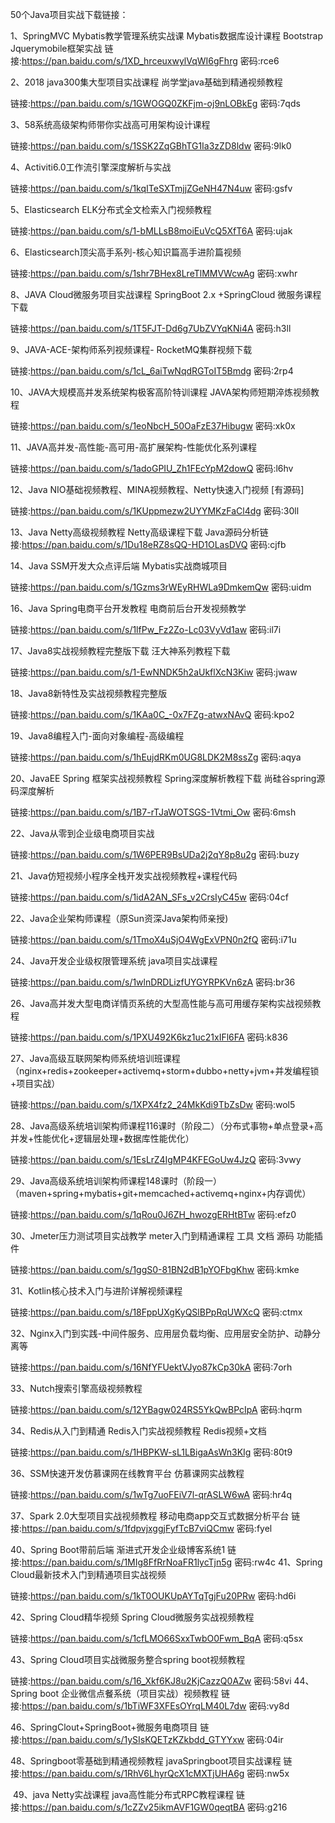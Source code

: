 50个Java项目实战下载链接：

1、SpringMVC Mybatis教学管理系统实战课 Mybatis数据库设计课程 Bootstrap Jquerymobile框架实战 链接:https://pan.baidu.com/s/1XD_hrceuxwylVqWI6gFhrg 密码:rce6 

2、2018 java300集大型项目实战课程 尚学堂java基础到精通视频教程

链接:https://pan.baidu.com/s/1GWOGQ0ZKFjm-oj9nLOBkEg 密码:7qds

3、58系统高级架构师带你实战高可用架构设计课程

链接:https://pan.baidu.com/s/1SSK2ZqGBhTG1Ia3zZD8ldw 密码:9lk0

4、Activiti6.0工作流引擎深度解析与实战

链接:https://pan.baidu.com/s/1kqITeSXTmjjZGeNH47N4uw 密码:gsfv

5、Elasticsearch ELK分布式全文检索入门视频教程

链接:https://pan.baidu.com/s/1-bMLLsB8moiEuVcQ5XfT6A 密码:ujak

6、Elasticsearch顶尖高手系列-核心知识篇高手进阶篇视频

链接:https://pan.baidu.com/s/1shr7BHex8LreTlMMVWcwAg 密码:xwhr

8、JAVA Cloud微服务项目实战课程 SpringBoot 2.x +SpringCloud 微服务课程下载

链接:https://pan.baidu.com/s/1T5FJT-Dd6g7UbZVYqKNi4A 密码:h3ll

9、JAVA-ACE-架构师系列视频课程- RocketMQ集群视频下载

链接:https://pan.baidu.com/s/1cL_6aiTwNqdRGToIT5Bmdg 密码:2rp4

10、JAVA大规模高并发系统架构极客高阶特训课程 JAVA架构师短期淬炼视频教程

链接:https://pan.baidu.com/s/1eoNbcH_50OaFzE37Hibugw 密码:xk0x

11、JAVA高并发-高性能-高可用-高扩展架构-性能优化系列课程 

链接:https://pan.baidu.com/s/1adoGPIU_Zh1FEcYpM2dowQ 密码:l6hv

12、Java NIO基础视频教程、MINA视频教程、Netty快速入门视频 [有源码]

链接:https://pan.baidu.com/s/1KUppmezw2UYYMKzFaCl4dg 密码:30ll

13、Java Netty高级视频教程 Netty高级课程下载 Java源码分析链接:https://pan.baidu.com/s/1Du18eRZ8sQQ-HD1OLasDVQ 密码:cjfb

14、Java SSM开发大众点评后端 Mybatis实战商城项目

链接:https://pan.baidu.com/s/1Gzms3rWEyRHWLa9DmkemQw 密码:uidm

16、Java Spring电商平台开发教程 电商前后台开发视频教学

链接:https://pan.baidu.com/s/1lfPw_Fz2Zo-Lc03VyVd1aw 密码:il7i

17、Java8实战视频教程完整版下载 汪大神系列教程下载

链接:https://pan.baidu.com/s/1-EwNNDK5h2aUkflXcN3Kiw 密码:jwaw

18、Java8新特性及实战视频教程完整版

链接:https://pan.baidu.com/s/1KAa0C_-0x7FZg-atwxNAvQ 密码:kpo2

19、Java8编程入门-面向对象编程-高级编程

链接:https://pan.baidu.com/s/1hEujdRKm0UG8LDK2M8ssZg 密码:aqya

20、JavaEE Spring 框架实战视频教程 Spring深度解析教程下载 尚硅谷spring源码深度解析

链接:https://pan.baidu.com/s/1B7-rTJaWOTSGS-1Vtmi_Ow 密码:6msh

22、Java从零到企业级电商项目实战

链接:https://pan.baidu.com/s/1W6PER9BsUDa2j2qY8p8u2g 密码:buzy

21、Java仿短视频小程序全栈开发实战视频教程+课程代码

链接:https://pan.baidu.com/s/1idA2AN_SFs_v2CrsIyC45w 密码:04cf

22、Java企业架构师课程（原Sun资深Java架构师亲授)

链接:https://pan.baidu.com/s/1TmoX4uSjO4WgExVPN0n2fQ 密码:i71u

24、Java开发企业级权限管理系统 java项目实战课程

链接:https://pan.baidu.com/s/1wlnDRDLizfUYGYRPKVn6zA 密码:br36

26、Java高并发大型电商详情页系统的大型高性能与高可用缓存架构实战视频教程

链接:https://pan.baidu.com/s/1PXU492K6kz1uc21xIFl6FA 密码:k836

27、Java高级互联网架构师系统培训班课程（nginx+redis+zookeeper+activemq+storm+dubbo+netty+jvm+并发编程锁+项目实战）

链接:https://pan.baidu.com/s/1XPX4fz2_24MkKdi9TbZsDw 密码:wol5

28、Java高级系统培训架构师课程116课时（阶段二）（分布式事物+单点登录+高并发+性能优化+逻辑层处理+数据库性能优化）

链接:https://pan.baidu.com/s/1EsLrZ4IgMP4KFEGoUw4JzQ 密码:3vwy

29、Java高级系统培训架构师课程148课时（阶段一）（maven+spring+mybatis+git+memcached+activemq+nginx+内存调优）

链接:https://pan.baidu.com/s/1qRou0J6ZH_hwozgERHtBTw 密码:efz0

30、Jmeter压力测试项目实战教学 meter入门到精通课程 工具 文档 源码 功能插件

链接:https://pan.baidu.com/s/1ggS0-81BN2dB1pYOFbgKhw 密码:kmke

31、Kotlin核心技术入门与进阶详解视频课程

链接:https://pan.baidu.com/s/18FppUXgKyQSlBPpRqUWXcQ 密码:ctmx

32、Nginx入门到实践-中间件服务、应用层负载均衡、应用层安全防护、动静分离等

链接:https://pan.baidu.com/s/16NfYFUektVJyo87kCp30kA 密码:7orh

33、Nutch搜索引擎高级视频教程

链接:https://pan.baidu.com/s/12YBagw024RS5YkQwBPcIpA 密码:hqrm

34、Redis从入门到精通 Redis入门实战视频教程 Redis视频+文档

链接:https://pan.baidu.com/s/1HBPKW-sL1LBigaAsWn3KIg 密码:80t9

36、SSM快速开发仿慕课网在线教育平台 仿慕课网实战教程

链接:https://pan.baidu.com/s/1wTg7uoFEiV7l-qrASLW6wA 密码:hr4q

37、Spark 2.0大型项目实战视频教程 移动电商app交互式数据分析平台 链接:https://pan.baidu.com/s/1fdpvjxggjFyfTcB7viQCmw 密码:fyel

40、Spring Boot带前后端 渐进式开发企业级博客系统1 链接:https://pan.baidu.com/s/1MIg8FfRrNoaFR1lycTjn5g 密码:rw4c 41、Spring Cloud最新技术入门到精通项目实战视频

链接:https://pan.baidu.com/s/1kT0OUKUpAYTqTgjFu20PRw 密码:hd6i

42、Spring Cloud精华视频 Spring Cloud微服务实战视频教程

链接:https://pan.baidu.com/s/1cfLMO66SxxTwbO0Fwm_BqA 密码:q5sx

43、Spring Cloud项目实战微服务整合spring boot视频教程

链接:https://pan.baidu.com/s/16_Xkf6KJ8u2KjCazzQ0AZw 密码:58vi 44、Spring boot 企业微信点餐系统（项目实战）视频教程 链接:https://pan.baidu.com/s/1bTiWF3XFEsOYrqLM40L7dw 密码:vy8d

46、SpringClout+SpringBoot+微服务电商项目 链接:https://pan.baidu.com/s/1ySIsKQETzKZkbdd_GTYYxw 密码:04ir

48、Springboot零基础到精通视频教程 javaSpringboot项目实战课程 链接:https://pan.baidu.com/s/1RhV6LhyrQcX1cMXTjUHA6g 密码:nw5x

 49、java Netty实战课程 java高性能分布式RPC教程课程 链接:https://pan.baidu.com/s/1cZZv25ikmAVF1GW0qeqtBA 密码:g216

